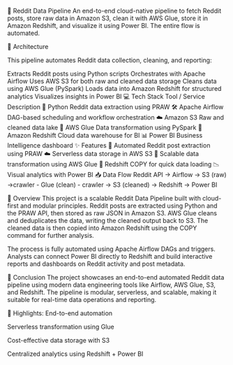 🚀 Reddit Data Pipeline
An end-to-end cloud-native pipeline to fetch Reddit posts, store raw data in Amazon S3, clean it with AWS Glue, store it in Amazon Redshift, and visualize it using Power BI. The entire flow is automated.

🧱 Architecture

This pipeline automates Reddit data collection, cleaning, and reporting:

Extracts Reddit posts using Python scripts
Orchestrates with Apache Airflow
Uses AWS S3 for both raw and cleaned data storage
Cleans data using AWS Glue (PySpark)
Loads data into Amazon Redshift for structured analytics
Visualizes insights in Power BI
💻 Tech Stack
Tool / Service	Description
🐍 Python	Reddit data extraction using PRAW
🛠 Apache Airflow	DAG-based scheduling and workflow orchestration
☁️ Amazon S3	Raw and cleaned data lake
🔄 AWS Glue	Data transformation using PySpark
🧮 Amazon Redshift	Cloud data warehouse for BI
📊 Power BI	Business Intelligence dashboard
✨ Features
🔁 Automated Reddit post extraction using PRAW
☁️ Serverless data storage in AWS S3
🧹 Scalable data transformation using AWS Glue
🧠 Redshift COPY for quick data loading
📉 Visual analytics with Power BI
📥 Data Flow
Reddit API → Airflow → S3 (raw) →crawler - Glue (clean) - crawler → S3 (cleaned) → Redshift → Power BI

🧠 Overview
This project is a scalable Reddit Data Pipeline built with cloud-first and modular principles. Reddit posts are extracted using Python and the PRAW API, then stored as raw JSON in Amazon S3. AWS Glue cleans and deduplicates the data, writing the cleaned output back to S3. The cleaned data is then copied into Amazon Redshift using the COPY command for further analysis.

The process is fully automated using Apache Airflow DAGs and triggers. Analysts can connect Power BI directly to Redshift and build interactive reports and dashboards on Reddit activity and post metadata.

📌 Conclusion
The project showcases an end-to-end automated Reddit data pipeline using modern data engineering tools like Airflow, AWS Glue, S3, and Redshift. The pipeline is modular, serverless, and scalable, making it suitable for real-time data operations and reporting.

🔑 Highlights:
End-to-end automation

Serverless transformation using Glue

Cost-effective data storage with S3

Centralized analytics using Redshift + Power BI
